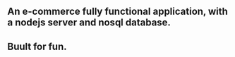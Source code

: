 ## An e-commerce fully functional application, with a nodejs server and nosql database. 
## Buult for fun.
